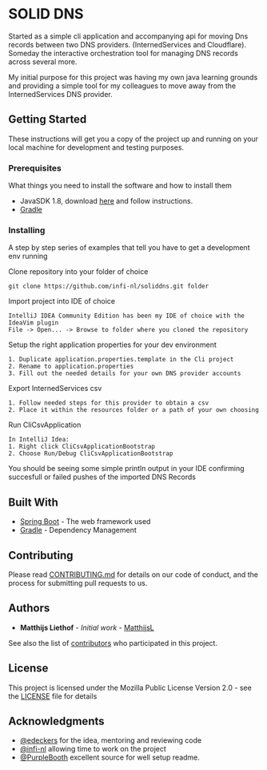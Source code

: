 # SOLID DNS

Started as a simple cli application and accompanying api for moving Dns records between two DNS providers.
(InternedServices and Cloudflare). Someday the interactive orchestration tool for managing DNS records across several more.

My initial purpose for this project was having my own java learning grounds and providing a simple tool for my colleagues to move away from the InternedServices DNS provider.


## Getting Started

These instructions will get you a copy of the project up and running on your local machine for development and testing purposes.

### Prerequisites

What things you need to install the software and how to install them


- JavaSDK 1.8, download [here](http://www.oracle.com/technetwork/java/javase/downloads/jdk8-downloads-2133151.html) and follow instructions.
- [Gradle](https://gradle.org/install/)

### Installing

A step by step series of examples that tell you have to get a development env running

Clone repository into your folder of choice

```
git clone https://github.com/infi-nl/soliddns.git folder

```

Import project into IDE of choice
```
IntelliJ IDEA Community Edition has been my IDE of choice with the IdeaVim plugin
File -> Open... -> Browse to folder where you cloned the repository
```

Setup the right application properties for your dev environment

```
1. Duplicate application.properties.template in the Cli project
2. Rename to application.properties
3. Fill out the needed details for your own DNS provider accounts
```

Export InternedServices csv

```
1. Follow needed steps for this provider to obtain a csv
2. Place it within the resources folder or a path of your own choosing
```

Run CliCsvApplication
```
In IntelliJ Idea:
1. Right click CliCsvApplicationBootstrap
2. Choose Run/Debug CliCsvApplicationBootstrap
```

You should be seeing some simple println output in your IDE confirming succesfull or failed pushes of the imported DNS Records


## Built With

* [Spring Boot](https://projects.spring.io/spring-boot/) - The web framework used
* [Gradle](https://gradle.org/) - Dependency Management

## Contributing

Please read [CONTRIBUTING.md](CONTRIBUTING.md) for details on our code of conduct, and the process for submitting pull requests to us.

## Authors

* **Matthijs Liethof** - *Initial work* - [MatthijsL](https://github.com/matthijsl)

See also the list of [contributors](https://github.com/infi-nl/soliddns/contributors) who participated in this project.

## License

This project is licensed under the Mozilla Public License Version 2.0 - see the [LICENSE](LICENSE) file for details

## Acknowledgments

* [@edeckers](https://github.com/edeckers) for the idea, mentoring and reviewing code
* [@infi-nl](https://github.com/infi-nl) allowing time to work on the project
* [@PurpleBooth](https://github.com/PurpleBooth) excellent source for well setup readme.

